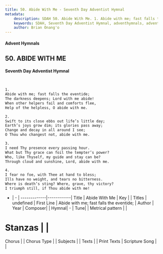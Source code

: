 ```yaml
---
title: 50. Abide With Me - Seventh Day Adventist Hymnal
metadata:
    description: SDAH 50. Abide With Me. 1. Abide with me; fast falls the eventide; The darkness deepens; Lord with me abide! When other helpers fail and comforts flee, Help of the helpless, O abide with me.
    keywords: SDAH, Seventh Day Adventist Hymnal, adventhymnals, advent hymnals, Abide With Me, Abide with me; fast falls the eventide; 
    author: Brian Onang'o
---
```


#### Advent Hymnals
## 50. ABIDE WITH ME
#### Seventh Day Adventist Hymnal

```txt


1.
Abide with me; fast falls the eventide;
The darkness deepens; Lord with me abide!
When other helpers fail and comforts flee,
Help of the helpless, O abide with me.

2.
Swift to its close ebbs out life’s little day;
Earth’s joys grow dim; its glories pass away;
Change and decay in all around I see;
O Thou who changest not, abide with me.

3.
I need Thy presence every passing hour.
What but Thy grace can foil the tempter’s power?
Who, like Thyself, my guide and stay can be?
Through cloud and sunshine, Lord, abide with me.

4.
I fear no foe, with Thee at hand to bless;
Ills have no weight, and tears no bitterness.
Where is death’s sting? Where, grave, thy victory?
I triumph still, if Thou abide with me!


```

- |   -  |
-------------|------------|
Title | Abide With Me |
Key |  |
Titles | undefined |
First Line | Abide with me; fast falls the eventide; |
Author | 
Year | 
Composer|  |
Hymnal|  - |
Tune|  |
Metrical pattern | |
# Stanzas |  |
Chorus |  |
Chorus Type |  |
Subjects |  |
Texts |  |
Print Texts | 
Scripture Song |  |
  
